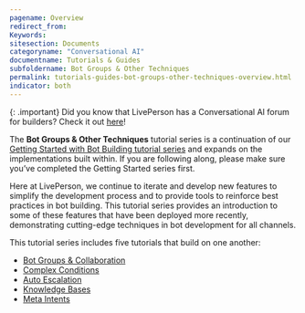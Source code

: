 ```yaml
---
pagename: Overview
redirect_from:
Keywords:
sitesection: Documents
categoryname: "Conversational AI"
documentname: Tutorials & Guides
subfoldername: Bot Groups & Other Techniques
permalink: tutorials-guides-bot-groups-other-techniques-overview.html
indicator: both
---
```


{: .important}
Did you know that LivePerson has a Conversational AI forum for builders? Check it out [here](https://talkyard.livepersonai.com/)!

The **Bot Groups & Other Techniques** tutorial series is a continuation of our [Getting Started with Bot Building tutorial series](tutorials-guides-getting-started-with-bot-building-overview.html) and expands on the implementations built within. If you are following along, please make sure you’ve completed the Getting Started series first.

Here at LivePerson, we continue to iterate and develop new features to simplify the development process and to provide tools to reinforce best practices in bot building. This tutorial series provides an introduction to some of these features that have been deployed more recently, demonstrating cutting-edge techniques in bot development for all channels. 

This tutorial series includes five tutorials that build on one another:

* [Bot Groups & Collaboration](tutorials-guides-bot-groups-other-techniques-bot-groups-collaboration.html)
* [Complex Conditions](tutorials-guides-bot-groups-other-techniques-complex-conditions.html)
* [Auto Escalation](tutorials-guides-bot-groups-other-techniques-auto-escalation.html)
* [Knowledge Bases](tutorials-guides-bot-groups-other-techniques-knowledge-bases.html)
* [Meta Intents](tutorials-guides-bot-groups-other-techniques-meta-intents.html)